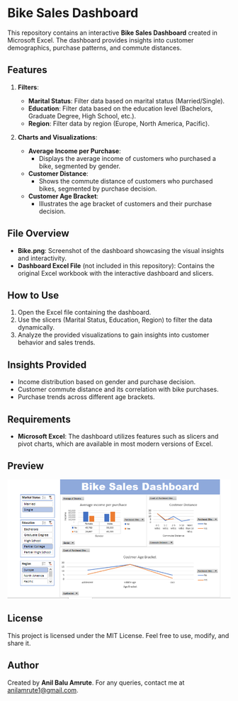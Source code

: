 # Bike Sales Dashboard

This repository contains an interactive **Bike Sales Dashboard** created in Microsoft Excel. The dashboard provides insights into customer demographics, purchase patterns, and commute distances.

## Features

1. **Filters**:
   - **Marital Status**: Filter data based on marital status (Married/Single).
   - **Education**: Filter data based on the education level (Bachelors, Graduate Degree, High School, etc.).
   - **Region**: Filter data by region (Europe, North America, Pacific).

2. **Charts and Visualizations**:
   - **Average Income per Purchase**:
     - Displays the average income of customers who purchased a bike, segmented by gender.
   - **Customer Distance**:
     - Shows the commute distance of customers who purchased bikes, segmented by purchase decision.
   - **Customer Age Bracket**:
     - Illustrates the age bracket of customers and their purchase decision.

## File Overview

- **Bike.png**: Screenshot of the dashboard showcasing the visual insights and interactivity.
- **Dashboard Excel File** (not included in this repository): Contains the original Excel workbook with the interactive dashboard and slicers.

## How to Use

1. Open the Excel file containing the dashboard.
2. Use the slicers (Marital Status, Education, Region) to filter the data dynamically.
3. Analyze the provided visualizations to gain insights into customer behavior and sales trends.

## Insights Provided

- Income distribution based on gender and purchase decision.
- Customer commute distance and its correlation with bike purchases.
- Purchase trends across different age brackets.

## Requirements

- **Microsoft Excel**: The dashboard utilizes features such as slicers and pivot charts, which are available in most modern versions of Excel.

## Preview

![Dashboard Preview](Bike.png)

## License

This project is licensed under the MIT License. Feel free to use, modify, and share it.

## Author

Created by **Anil Balu Amrute**. For any queries, contact me at [anilamrute1@gmail.com](mailto:anilamrute1@gmail.com).
